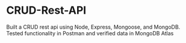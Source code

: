# CRUD-Rest-API
Built a CRUD rest api using Node, Express, Mongoose, and MongoDB. Tested functionality in Postman and verified data in MongoDB Atlas 

